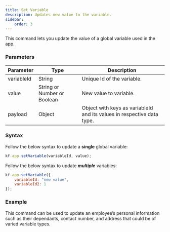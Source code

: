 ```yaml
---
title: Set Variable
description: Updates new value to the variable.
sidebar:
    order: 3
---
```


This command lets you update the value of a global variable used in the app.

### Parameters

| Parameter | Type                        | Description                                                           |
| ---------- | --------------------------- | --------------------------------------------------------------------- |
| variableId | String                      | Unique Id of the variable.                                                 |
| value      | String or Number or Boolean | New value to variable.                                                 |
| payload    | Object                      | Object with keys as variableId and its values in respective data type. |

### Syntax

Follow the below syntax to update a **single** global variable:

```js
kf.app.setVariable(variableId, value);
```

Follow the below syntax to update ***multiple*** variables:

```js
kf.app.setVariable({
	variableId: "new value",
	variableId2: 1
});
```
### Example

This command can be used to update an employee’s personal information such as their dependants, contact number, and address that could be of varied variable types. 
